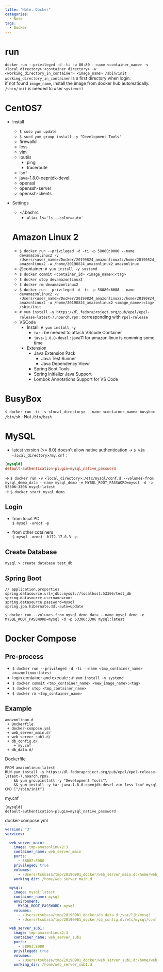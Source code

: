 ```yaml
---
title: "Note: Docker"
categories:
  - Note
tags:
  - Docker
---
```



# run
`docker run --privileged -d -ti -p 80:80 --name <container_name> -v <local_directory>:<container_directory> -w <working_directory_in_container> <image_name> /sbin/init`  
`working_directory_in_container` is a first directory when login.  
if not found `image_name`, install the image from docker hub automatically.
`/sbin/init` is needed to user `systemctl`


# CentOS7
- Install
  - `$ sudo yum update`
  - `$ suod yum gruop install -y "Development Tools"`
  - firewalld
  - less
  - vim
  - iputils
    - ping
    - traceroute
  - lsof
  - java-1.8.0-oepnjdk-devel
  - openssl
  - openssh-server
  - openssh-clients
- Settings
  - ~/.bashrc
    - `alias ls='ls --color=auto'`


  # Amazon Linux 2
  - `$ docker run --privileged -d -ti -p 58080:8080 --name devamazonlinux2 -v /Users/<user_name>/Docker/20190824_amazonlinux2:/home/20190824_amazonlinux2 -w /home/20190824_amazonlinux2 amazonlinux`
  - @container: `# yum install -y systemd `
  - `$ docker commit <container_id> <image_name>:<tag>`
  - `$ docker stop devamazonlinux2`
  - `$ docker rm devamazonlinux2`
  - `$ docker run --privileged -d -ti -p 58080:8088 --name devamazonlinux2 -v /Users/<user_name>/Docker/20190824_amazonlinux2:/home/20190824_amazonlinux2 -w /home/20190824_amazonlinux2 <image_name>:<tag> /sbin/init`
  - `# yum install -y https://dl.fedoraproject.org/pub/epel/epel-release-latest-7.noarch.rpm` : corresponding with `rpel-release`
  - VSCode
    - Install: `# yum install -y`
      - `tar` : be needed to attach VScode Container
      - `java-1.8.0-devel` : java11 for amazon linux is comming some time
    - Extension
      - Java Extension Pack
        - Java Test Runner
        - Java Dependency Viewr
      - Spring Boot Tools
      - Spring Initializr Java Support
      - Lombok Annotations Support for VS Code

# BusyBox
`$ docker run -ti -v <local_directory> --name <container_name> busybox /bin/sh` : Not `/bin/bash`

# MySQL
- latest version (>= 8.0) doesn't allow native authentication
-> `$ vim <local_directory>/my.cnf` : 
```my.cnf
[mysqld]
default-authentication-plugin=mysql_native_password
```
-> `$ docker run -v <local_directory>:/etc/mysql/conf.d --volumes-from mysql_demo_data --name mysql_demo -e MYSQL_ROOT_PASSWORD=mysql -d -p 53306:3306 msyql:latest`  
-> `$ docker start mysql_demo`

## Login
- from local PC  
`$ mysql -uroot -p`  

- from other cotainers  
`$ mysql -uroot -h172.17.0.3 -p`

## Create Database
`mysql > create database test_db`

## Spring Boot
```application.properties
// application.properties
spring.datasource.url=jdbc:mysql://localhost:53306/test_db
spring.datasource.username=root
spring.datasource.password=mysql
spring.jpa.hibernate.ddl-auto=update
```
`$ docker run --volumes-from mysql_demo_data --name mysql_demo -e MYSQL_ROOT_PASSWORD=mysql -d -p 53306:3306 mysql:latest`


# Docker Compose
## Pre-process
- `$ docker run --privileged -d -ti --name <tmp_container_name> amazonlinux:latest`
- login container and execute : `# yum install -y systemd `
- `$ docker commit <tmp_container_name> <new_image_name>:<tag>`
- `$ docker stop <tmp_container_name>`
- `$ docker rm <tmp_container_name>`


## Example

```
amazonlinux.d
 + Dockerfile
 + docker-compose.yml
 + web_server_main.d/
 + web_server_sub1.d/
 + db_config.d/
    + my.cnf
 + db_data.d/
```

Dockerfile
```
FROM amazonlinux:latest
RUN yum install -y https://dl.fedoraproject.org/pub/epel/epel-release-latest-7.noarch.rpm\
    && yum groupinstall -y "Development Tools"\
    && yum install -y tar java-1.8.0-openjdk-devel vim less lsof mysql
CMD ["/sbin/init"]
```
my.cnf
```
[mysqld]
default-authentication-plugin=mysql_native_password
```

docker-compose.yml
```yml
version: '3'
services:

  web_server_main:
    image: tmp-amazonlinux2:3
    container_name: web_server_main
    ports:
      - 58082:8080
    privileged: true
    volumes:
      - /Users/tsubasa/tmp/20190901_docker/web_server_main.d:/home/web_server_main.d
    working_dir: /home/web_server_main.d

  mysql:
    image: mysql:latest
    container_name: mysql
    environment:
      MYSQL_ROOT_PASSWORD: mysql
    volumes:
      - /Users/tsubasa/tmp/20190901_docker/db_data.d:/var/lib/mysql
      - /Users/tsubasa/tmp/20190901_docker/db_config.d:/etc/mysql/conf.d

  web_server_sub1:
    image: tmp-amazonlinux2:3
    container_name: web_server_sub1
    ports:
      - 58083:8080
    privileged: true
    volumes:
      - /Users/tsubasa/tmp/20190901_docker/web_server_sub1.d:/home/web_server_sub1.d
    working_dir: /home/web_server_sub1.d
```
